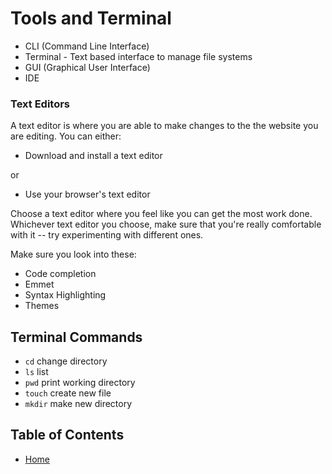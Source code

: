 # Tools and Terminal

+ CLI (Command Line Interface)
+ Terminal - Text based interface to manage file systems
+ GUI (Graphical User Interface)
+ IDE 

### Text Editors

A text editor is where you are able to make changes to the the website you are editing. You can either:
* Download and install a text editor

or 

* Use your browser's text editor

Choose a text editor where you feel like you can get the most work done. Whichever text editor you choose, make sure that you're really comfortable with it -- try experimenting with different ones. 

Make sure you look into these:

- Code completion
- Emmet
- Syntax Highlighting
- Themes

## Terminal Commands

- `cd` change directory
- `ls` list
- `pwd` print working directory
- `touch` create new file
- `mkdir` make new directory

## Table of Contents

+ [Home](README.md)
